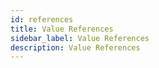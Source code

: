 ```yaml
---
id: references
title: Value References
sidebar_label: Value References
description: Value References
---
```


<!--

Describe the generic concept of references as used for ApiRef, ExtensionDataRef, RouteRef, ComponentRef, etc.

Talk about the usage and how helper functions allows type-safe access to the values that the references represent.

 -->
